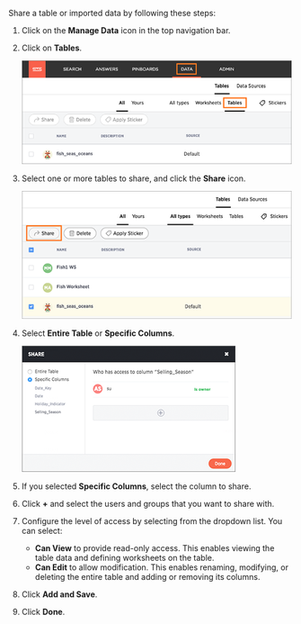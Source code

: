 Share a table or imported data by following these steps:

1. Click on the **Manage Data** icon in the top navigation bar.
2. Click on **Tables**.

    ![](/pages/images/data_icon_and_tables.png)

3. Select one or more tables to share, and click the **Share** icon.

    ![](/pages/images/share_tables.png)

4. Select **Entire Table** or **Specific Columns**.

    ![](/pages/images/share_table.png)

5. If you selected **Specific Columns**, select the column to share.
6. Click **+** and select the users and groups that you want to share with.
7. Configure the level of access by selecting from the dropdown list. You can select:
    -   **Can View** to provide read-only access. This enables viewing the table data and defining worksheets on the table.
    -   **Can Edit** to allow modification. This enables renaming, modifying, or deleting the entire table and adding or removing its columns.
8. Click **Add and Save**.
9. Click **Done**.
